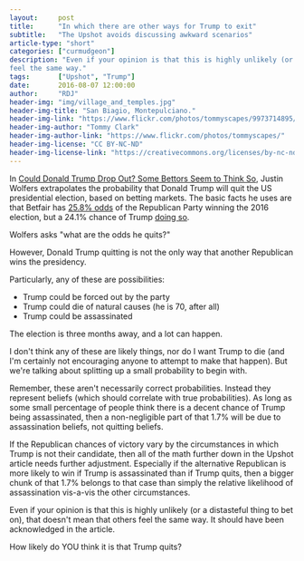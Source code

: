 ```yaml
---
layout:     post
title:      "In which there are other ways for Trump to exit"
subtitle:   "The Upshot avoids discussing awkward scenarios"
article-type: "short"
categories: ["curmudgeon"]
description: "Even if your opinion is that this is highly unlikely (or a distasteful thing to bet on), that doesn't mean that others
feel the same way."
tags:       ["Upshot", "Trump"]
date:       2016-08-07 12:00:00
author:     "RDJ"
header-img: "img/village_and_temples.jpg"
header-img-title: "San Biagio, Montepulciano."
header-img-link: "https://www.flickr.com/photos/tommyscapes/9973714895/"
header-img-author: "Tommy Clark"
header-img-author-link: "https://www.flickr.com/photos/tommyscapes/"
header-img-license: "CC BY-NC-ND"
header-img-license-link: "https://creativecommons.org/licenses/by-nc-nd/2.0/"
---
```


[Source Text]: http://www.nytimes.com/2016/08/04/upshot/prediction-markets-suggest-a-chance-that-donald-trump-will-drop-out.html
[Betfair]: https://www.betfair.com/exchange/politics/marketactivity?id=1.116006120&selectionId=1171580
[Trump odds]: https://www.betfair.com/exchange/politics/marketactivity?id=1.107373419&selectionId=5242353

In [Could Donald Trump Drop Out? Some Bettors Seem to Think So][Source Text], Justin Wolfers extrapolates the
probability that Donald Trump will quit the US presidential election, based on betting markets. The basic facts he uses are
that Betfair has [25.8% odds][Betfair] of the Republican Party winning the 2016 election, but a 24.1% chance of Trump [doing
so][Trump odds]. 

Wolfers asks "what are the odds he quits?"

However, Donald Trump quitting is not the only way that another Republican wins the presidency.

Particularly, any of these are possibilities:

- Trump could be forced out by the party
- Trump could die of natural causes (he is 70, after all)
- Trump could be assassinated

The election is three months away, and a lot can happen.

I don't think any of these are likely things, nor do I want Trump to die (and I'm certainly not encouraging anyone to
attempt to make that happen). But we're talking about splitting up a small probability to begin with.

Remember, these aren't necessarily correct probabilities. Instead they represent beliefs (which should correlate with
true probabilities). As long as some small percentage of people think there is a decent chance of Trump being
assassinated, then a non-negligible part of that 1.7% will be due to assassination beliefs, not quitting beliefs.

If the Republican chances of victory vary by the circumstances in which Trump is not their candidate, then all of the
math further down in the Upshot article needs further adjustment. Especially if the alternative Republican is more likely
to win if Trump is assassinated than if Trump quits, then a bigger chunk of that 1.7% belongs to that case than simply
the relative likelihood of assassination vis-a-vis the other circumstances.

Even if your opinion is that this is highly unlikely (or a distasteful thing to bet on), that doesn't mean that others
feel the same way. It should have been acknowledged in the article.

How likely do YOU think it is that Trump quits?
